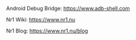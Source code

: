 Android Debug Bridge: https://www.adb-shell.com

Nr1 Wiki: https://www.nr1.nu

Nr1 Blog: https://www.nr1.nu/blog
